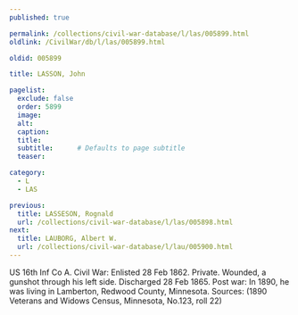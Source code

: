 ```yaml
---
published: true

permalink: /collections/civil-war-database/l/las/005899.html
oldlink: /CivilWar/db/l/las/005899.html

oldid: 005899

title: LASSON, John

pagelist:
  exclude: false
  order: 5899
  image: 
  alt:
  caption:
  title:
  subtitle:      # Defaults to page subtitle
  teaser:

category: 
  - L 
  - LAS

previous:
  title: LASSESON, Rognald
  url: /collections/civil-war-database/l/las/005898.html  
next:
  title: LAUBORG, Albert W.
  url: /collections/civil-war-database/l/lau/005900.html   
---
```

US 16th Inf Co A. Civil War: Enlisted 28 Feb 1862. Private. Wounded, a gunshot through his left side. Discharged 28 Feb 1865. Post war: In 1890, he was living in Lamberton, Redwood County, Minnesota. Sources: (1890 Veterans and Widows Census, Minnesota, No.123, roll 22)